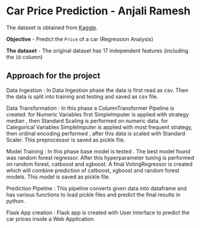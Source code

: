 # Car Price Prediction - Anjali Ramesh

The dataset is obtained from [Kaggle](https://www.kaggle.com/datasets/deepcontractor/car-price-prediction-challenge).

**Objective** - Predict the `Price` of a car (Regression Analysis)

**The dataset** - The original dataset has 17 independent features (including the `ID` column)


## Approach for the project

Data Ingestion :
In Data Ingestion phase the data is first read as csv.
Then the data is split into training and testing and saved as csv file.

Data Transformation :
In this phase a ColumnTransformer Pipeline is created.
for Numeric Variables first SimpleImputer is applied with strategy median , then Standard Scaling is performed on numeric data.
for Categorical Variables SimpleImputer is applied with most frequent strategy, then ordinal encoding performed , after this data is scaled with Standard Scaler.
This preprocessor is saved as pickle file.

Model Training :
In this phase base model is tested . The best model found was random forest regressor.
After this hyperparameter tuning is performed on random forest, catboost and xgboost.
A final VotingRegressor is created which will combine prediction of catboost, xgboost and random forest models.
This model is saved as pickle file.

Prediction Pipeline :
This pipeline converts given data into dataframe and has various functions to load pickle files and predict the final results in python.

Flask App creation :
Flask app is created with User Interface to predict the car prices inside a Web Application.


